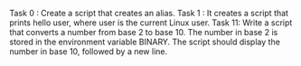 Task 0 : Create a script that creates an alias.
Task 1 : It creates a script that prints hello user, where user is the current Linux user.
Task 11: Write a script that converts a number from base 2 to base 10.
             The number in base 2 is stored in the environment variable BINARY.
             The script should display the number in base 10, followed by a new line.

